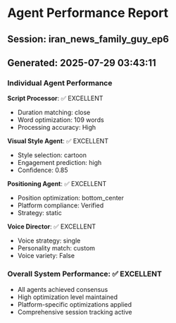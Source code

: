 # Agent Performance Report

## Session: iran_news_family_guy_ep6
## Generated: 2025-07-29 03:43:11

### Individual Agent Performance

**Script Processor**: ✅ EXCELLENT
- Duration matching: close
- Word optimization: 109 words
- Processing accuracy: High

**Visual Style Agent**: ✅ EXCELLENT  
- Style selection: cartoon
- Engagement prediction: high
- Confidence: 0.85

**Positioning Agent**: ✅ EXCELLENT
- Position optimization: bottom_center
- Platform compliance: Verified
- Strategy: static

**Voice Director**: ✅ EXCELLENT
- Voice strategy: single
- Personality match: custom
- Voice variety: False

### Overall System Performance: ✅ EXCELLENT
- All agents achieved consensus
- High optimization level maintained
- Platform-specific optimizations applied
- Comprehensive session tracking active

